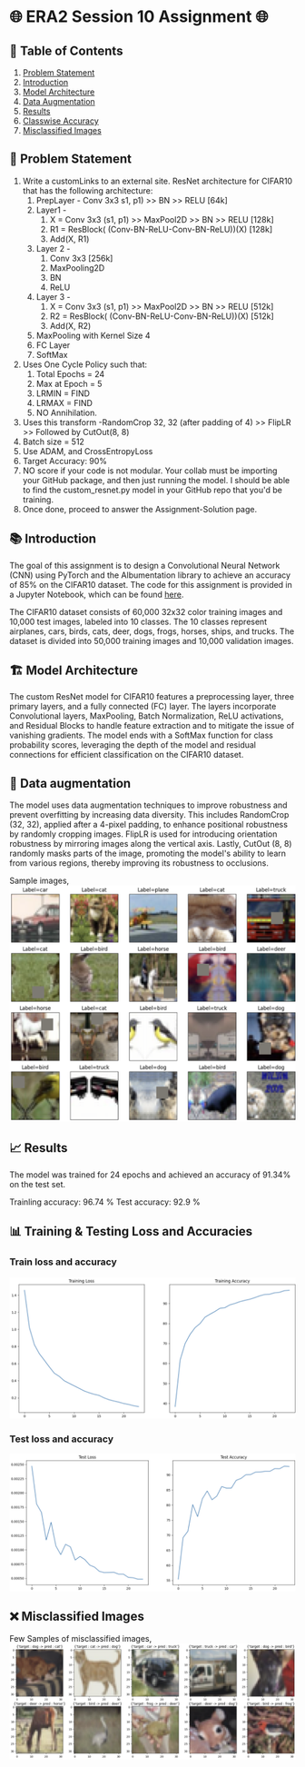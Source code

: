 # 🌐 ERA2 Session 10 Assignment 🌐

## 📌 Table of Contents

1. [Problem Statement](#problem-statement)
2. [Introduction](#introduction)
3. [Model Architecture](#model-architecture)
4. [Data Augmentation](#data-augmentation)
5. [Results](#results)
6. [Classwise Accuracy](#classwise-accuracy)
7. [Misclassified Images](#misclassified-images)

## 🎯 Problem Statement

1. Write a customLinks to an external site. ResNet architecture for CIFAR10 that has the following architecture:  
    1. PrepLayer - Conv 3x3 s1, p1) >> BN >> RELU [64k]  
    2. Layer1 -  
        1. X = Conv 3x3 (s1, p1) >> MaxPool2D >> BN >> RELU [128k]  
        2. R1 = ResBlock( (Conv-BN-ReLU-Conv-BN-ReLU))(X) [128k]  
        3. Add(X, R1)  
    3. Layer 2 -  
        1. Conv 3x3 [256k]  
        2. MaxPooling2D  
        3. BN  
        4. ReLU  
    4. Layer 3 -  
        1. X = Conv 3x3 (s1, p1) >> MaxPool2D >> BN >> RELU [512k]  
        2. R2 = ResBlock( (Conv-BN-ReLU-Conv-BN-ReLU))(X) [512k]  
        3. Add(X, R2)  
    5. MaxPooling with Kernel Size 4  
    6. FC Layer  
    7. SoftMax 
2. Uses One Cycle Policy such that:  
    1. Total Epochs = 24  
    2. Max at Epoch = 5  
    3. LRMIN = FIND  
    4. LRMAX = FIND  
    5. NO Annihilation. 
3. Uses this transform -RandomCrop 32, 32 (after padding of 4) >> FlipLR >> Followed by CutOut(8, 8)  
4. Batch size = 512  
5. Use ADAM, and CrossEntropyLoss  
6. Target Accuracy: 90%  
7. NO score if your code is not modular. Your collab must be importing your GitHub package, and then just running the model. I should be able to find the custom_resnet.py model in your GitHub repo that you'd be training.  
8. Once done, proceed to answer the Assignment-Solution page.  

## 📚 Introduction

The goal of this assignment is to design a Convolutional Neural Network (CNN) using PyTorch and the Albumentation library to achieve an accuracy of 85% on the CIFAR10 dataset. The code for this assignment is provided in a Jupyter Notebook, which can be found [here](./ERA2_S10_CIFAR10_Resnet.ipynb).

The CIFAR10 dataset consists of 60,000 32x32 color training images and 10,000 test images, labeled into 10 classes. The 10 classes represent airplanes, cars, birds, cats, deer, dogs, frogs, horses, ships, and trucks. The dataset is divided into 50,000 training images and 10,000 validation images.

## 🏗 Model Architecture

The custom ResNet model for CIFAR10 features a preprocessing layer, three primary layers, and a fully connected (FC) layer. The layers incorporate Convolutional layers, MaxPooling, Batch Normalization, ReLU activations, and Residual Blocks to handle feature extraction and to mitigate the issue of vanishing gradients. The model ends with a SoftMax function for class probability scores, leveraging the depth of the model and residual connections for efficient classification on the CIFAR10 dataset.


## 🎨 Data augmentation 
The model uses data augmentation techniques to improve robustness and prevent overfitting by increasing data diversity. This includes RandomCrop (32, 32), applied after a 4-pixel padding, to enhance positional robustness by randomly cropping images. FlipLR is used for introducing orientation robustness by mirroring images along the vertical axis. Lastly, CutOut (8, 8) randomly masks parts of the image, promoting the model's ability to learn from various regions, thereby improving its robustness to occlusions.

Sample images,  
![augmentation](./images/data_loader_preview.png)

## 📈 Results

The model was trained for 24 epochs and achieved an accuracy of 91.34% on the test set. 

Trainling accuracy: 96.74 %
Test accuracy: 92.9 %

## 📊 Training & Testing Loss and Accuracies

### Train loss and accuracy
![train_loss_accuracy](./images/train_loss_accuracy.png)
### Test loss and accuracy
![test_loss_accuracy](./images/test_loss_accuracy.png)

## ❌ Misclassified Images

Few Samples of misclassified images,  
![misclassified](./images/misclassified_images.png)
